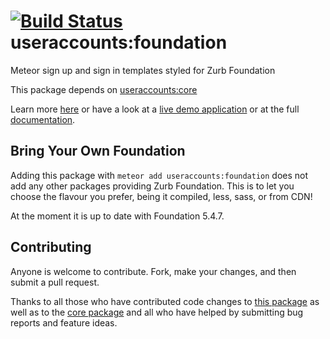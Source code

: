 [![Build Status](https://travis-ci.org/meteor-useraccounts/foundation.svg?branch=master)](https://travis-ci.org/meteor-useraccounts/foundation)
useraccounts:foundation
=======================

Meteor sign up and sign in templates styled for Zurb Foundation

This package depends on [useraccounts:core](https://atmospherejs.com/useraccounts/core)

Learn more [here](http://useraccounts.meteor.com) or have a look at a [live demo application](http://accounts-templates-foundation.meteor.com) or at the full [documentation](https://github.com/meteor-useraccounts/core).


## Bring Your Own Foundation

Adding this package with `meteor add useraccounts:foundation` does not add any other packages providing Zurb Foundation. This is to let you choose the flavour you prefer, being it compiled, less, sass, or from CDN!

At the moment it is up to date with Foundation 5.4.7.


## Contributing

Anyone is welcome to contribute. Fork, make your changes, and then submit a pull request.

Thanks to all those who have contributed code changes to [this package](https://github.com/meteor-useraccounts/foundation/graphs/contributors) as well as to the [core package](https://github.com/meteor-useraccounts/core/graphs/contributors) and all who have helped by submitting bug reports and feature ideas.
